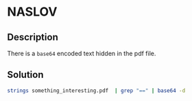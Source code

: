 # NASLOV

## Description

There is a `base64` encoded text hidden in the pdf file. 

## Solution

```bash
strings something_interesting.pdf  | grep "==" | base64 -d
```
